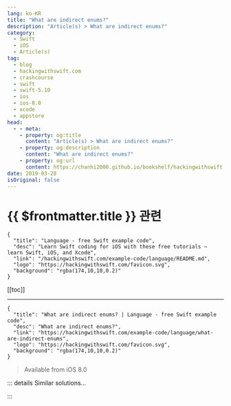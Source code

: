 ```yaml
---
lang: ko-KR
title: "What are indirect enums?"
description: "Article(s) > What are indirect enums?"
category:
  - Swift
  - iOS
  - Article(s)
tag: 
  - blog
  - hackingwithswift.com
  - crashcourse
  - swift
  - swift-5.10
  - ios
  - ios-8.0
  - xcode
  - appstore
head:
  - - meta:
    - property: og:title
      content: "Article(s) > What are indirect enums?"
    - property: og:description
      content: "What are indirect enums?"
    - property: og:url
      content: https://chanhi2000.github.io/bookshelf/hackingwithswift.com/example-code/language/what-are-indirect-enums.html
date: 2019-03-28
isOriginal: false
---
```


# {{ $frontmatter.title }} 관련

```component VPCard
{
  "title": "Language - free Swift example code",
  "desc": "Learn Swift coding for iOS with these free tutorials – learn Swift, iOS, and Xcode",
  "link": "/hackingwithswift.com/example-code/language/README.md",
  "logo": "https://hackingwithswift.com/favicon.svg",
  "background": "rgba(174,10,10,0.2)"
}
```

[[toc]]

---

```component VPCard
{
  "title": "What are indirect enums? | Language - free Swift example code",
  "desc": "What are indirect enums?",
  "link": "https://hackingwithswift.com/example-code/language/what-are-indirect-enums",
  "logo": "https://hackingwithswift.com/favicon.svg",
  "background": "rgba(174,10,10,0.2)"
}
```

> Available from iOS 8.0

<!-- TODO: 작성 -->

<!-- 
Indirect enums are enums that need to reference themselves somehow, and are called “indirect” because they modify the way Swift stores them so they can grow to any size. Without the indirection, any enum that referenced itself could potentially become infinitely sized: it could contain itself again and again, which wouldn’t be possible.

As an example, here’s an indirect enum that defines a node in a linked list:

```swift
indirect enum LinkedListItem<T> {
    case endPoint(value: T)
    case linkNode(value: T, next: LinkedListItem)
}
```

Because that references itself – because one of the associated values is itself a linked list item – we need to mark the enum as being indirect.

Apart from the special way they store their values internally, indirect enums work identically to regular enums. So, we could make a linked list using that enum and loop over it, like this:

```swift
let third = LinkedListItem.endPoint(value: "Third")
let second = LinkedListItem.linkNode(value: "Second", next: third)
let first = LinkedListItem.linkNode(value: "First", next: second)

var currentNode = first

listLoop: while true {
    switch currentNode {
    case .endPoint(let value):
        print(value)
        break listLoop
    case .linkNode(let value, let next):
        print(value)
        currentNode = next
    }
}
```

-->

::: details Similar solutions…

<!--
/example-code/language/how-to-add-associated-values-to-enums">How to add associated values to enums 
/example-code/language/how-to-add-raw-values-to-enums">How to add raw values to enums 
/example-code/language/how-to-list-all-cases-in-an-enum-using-caseiterable">How to list all cases in an enum using CaseIterable 
/example-code/language/whats-the-difference-between-any-and-anyobject">What’s the difference between Any and AnyObject? 
/example-code/language/how-to-create-a-custom-optionset">How to create a custom OptionSet</a>
-->

:::

